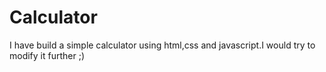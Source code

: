 # Calculator
I have build a simple calculator using html,css and javascript.I would try to modify it further ;)
